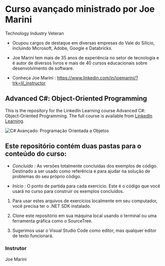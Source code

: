 # Curso avançado ministrado por Joe Marini
Technology Industry Veteran

- Ocupou cargos de destaque em diversas empresas do Vale do Silício, incluindo Microsoft, Adobe, Google e Databricks.

- Joe Marini tem mais de 35 anos de experiência no setor de tecnologia e é autor de diversos livros e mais de 40 cursos educacionais sobre desenvolvimento de software.

- Conheça Joe Marini : https://www.linkedin.com/in/joemarini/?trk=lil_instructor


## Advanced C#: Object-Oriented Programming
This is the repository for the LinkedIn Learning course Advanced C#: Object-Oriented Programming. The full course is available from [LinkedIn Learning][lil-course-url].

![C# Avançado: Programação Orientada a Objetos][lil-thumbnail-url]


 Este repositório contém duas pastas para o conteúdo do curso:
- 
- *Concluído* : As versões totalmente concluídas dos exemplos de código. Destinado a ser usado como referência e para ajudar na solução de problemas do seu próprio código.


- *Início* : O ponto de partida para cada exercício. Este é o código que você usará no curso para construir os exemplos concluídos.


1. Para usar estes arquivos de exercícios localmente em seu computador, você precisa ter o .NET SDK instalado.

2. Clone este repositório em sua máquina local usando o terminal ou uma ferramenta gráfica como o SourceTree.

3. Sugerimos usar o Visual Studio Code como editor, mas qualquer editor de texto funcionará.

### Instrutor

Joe Marini


[lil-course-url]: https://www.linkedin.com/learning/advanced-c-sharp-object-oriented-programming
[lil-thumbnail-url]: https://media.licdn.com/dms/image/D560DAQFEKONg7FNiDw/learning-public-crop_675_1200/0/1696534679389?e=2147483647&v=beta&t=3gmbZp31_rWONSurpbxaSgCAABJd1QUvGrwfY3eebTA

[lil-course-url]: https://www.linkedin.com/learning/
[lil-thumbnail-url]: http://